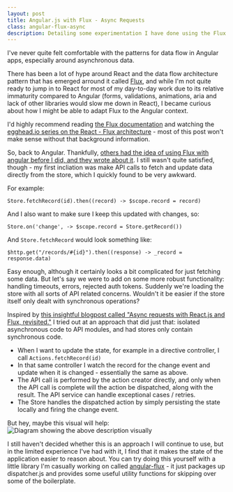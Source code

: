 ```yaml
---
layout: post
title: Angular.js with Flux - Async Requests
class: angular-flux-async
description: Detailing some experimentation I have done using the Flux architecture pattern with Angular.js
---
```


I've never quite felt comfortable with the patterns for data flow in
Angular apps, especially around asynchronous data.

There has been a lot of hype around React and the data flow architecture
pattern that has emerged arround it called
[Flux](http://facebook.github.io/react/docs/flux-overview.html), and
while I'm not quite ready to jump in to React for most of my day-to-day
work due to its relative immaturity compared to Angular (forms,
validations, animations, aria and lack of other libraries would slow me
down in React), I became curious about how I might be able to adapt Flux
to the Angular context.

I'd highly recommend reading [the Flux
documentation](https://facebook.github.io/flux/docs/overview.html#content)
and watching the [egghead.io series on the React - Flux
architecture](https://egghead.io/series/react-flux-architecture) - most
of this post won't make sense without that background information.

So, back to Angular. Thankfully, [others had the idea of using Flux with
angular before I did, and they wrote about
it](http://victorsavkin.com/post/99998937651/building-angular-apps-using-flux-architecture).
I still wasn't quite satisfied, though - my first incliation was make
API calls to fetch and update data directly from the store, which I
quickly found to be very awkward.

For example:

`Store.fetchRecord(id).then((record) -> $scope.record = record)`

And I also want to make sure I keep this updated with changes, so:

`Store.on('change', -> $scope.record = Store.getRecord())`

And `Store.fetchRecord` would look something like:

`$http.get("/records/#{id}").then((response) -> _record = response.data)`

Easy enough, although it certainly looks a bit complicated for just
fetching some data. But let's say we were to add on some more robust
functionality: handling timeouts, errors, rejected auth tokens. Suddenly
we're loading the store with all sorts of API related concerns. Wouldn't
it be easier if the store itself only dealt with synchronous operations?

Inspired by [this insightful blogpost called "Async requests with
React.js and Flux, revisited."](http://www.code-experience.com/async-requests-with-react-js-and-flux-revisited/)
I tried out at an approach that did just that: isolated asynchronous
code to API modules, and had stores only contain synchronous code.

- When I want to update the state, for example in a directive
  controller, I call `Actions.fetchRecord(id)`
- In that same controller I watch the record for the change event
  and update when it is changed - essentially the same as above.
- The API call is performed by the action creator directly, and
  only when the API call is complete will the action be dispatched,
  along with the result. The API service can handle exceptional cases /
  retries.
- The Store handles the dispatched action by simply persisting the state
  locally and firing the change event.

But hey, maybe this visual will help:
![Diagram showing the above description visually](https://raw.githubusercontent.com/brentvatne/brentvatne.github.io/master/images/async-data-flow.png)

I still haven't decided whether this is an approach I will continue to
use, but in the limited experience I've had with it, I find that it
makes the state of the application easier to reason about. You can try
doing this yourself with a little library I'm casually working on called
[angular-flux](https://github.com/brentvatne/angular-flux) - it just
packages up dispatcher.js and provides some useful utility functions for
skipping over some of the boilerplate.

